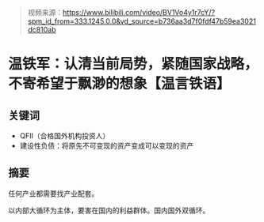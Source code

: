 > 视频来源：https://www.bilibili.com/video/BV1Vo4y1r7cY/?spm_id_from=333.1245.0.0&vd_source=b736aa3d7f0fdf47b59ea3021dc810ab

# 温铁军：认清当前局势，紧随国家战略，不寄希望于飘渺的想象【温言铁语】

## 关键词

- QFII（合格国外机构投资人）
- 建设性负债：将原先不可变现的资产变成可以变现的资产



## 摘要

任何产业都需要找产业配套。

以内部大循环为主体，要害在国内的利益群体。国内国外双循环。

